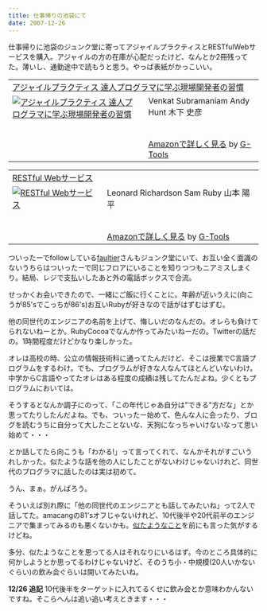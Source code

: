 ```yaml
---
title: 仕事帰りの池袋にて
date: 2007-12-26
---
```

仕事帰りに池袋のジュンク堂に寄ってアジャイルプラクティスとRESTfulWebサービスを購入。アジャイルの方の在庫が心配だったけど、なんとか2冊残ってた。薄いし、通勤途中で読もうと思う。やっぱ表紙がかっこいい。

<table class="g-tools_table"><tr><td colspan="2"><span class="g-tools_title"><a href="http://www.amazon.co.jp/exec/obidos/ASIN/4274066940/ukstudio0c-22/" target="_top">アジャイルプラクティス 達人プログラマに学ぶ現場開発者の習慣</a></span></td></tr><tr><td valign="top"><span class="g-tools_img"><a href="http://www.amazon.co.jp/exec/obidos/ASIN/4274066940/ukstudio0c-22/" target="_top"><img src="http://ecx.images-amazon.com/images/I/31paqWCAEVL.jpg"  alt="アジャイルプラクティス 達人プログラマに学ぶ現場開発者の習慣" /></a></span></td><td valign="top"><span class="g-tools_body">Venkat Subramaniam Andy Hunt 木下 史彦 <br /><br /><br /><a href="http://www.amazon.co.jp/exec/obidos/ASIN/4274066940/ukstudio0c-22/" target="_top">Amazonで詳しく見る</a></span><span class="g-tools_by"> by <a href="http://www.goodpic.com/mt/aws/index.html" >G-Tools</a></span></td></tr></table>

<table class="g-tools_table"><tr><td colspan="2"><span class="g-tools_title"><a href="http://www.amazon.co.jp/exec/obidos/ASIN/4873113539/ukstudio0c-22/" target="_top">RESTful Webサービス</a></span></td></tr><tr><td valign="top"><span class="g-tools_img"><a href="http://www.amazon.co.jp/exec/obidos/ASIN/4873113539/ukstudio0c-22/" target="_top"><img src="http://ecx.images-amazon.com/images/I/21RXsMNvdwL.jpg"  alt="RESTful Webサービス" /></a></span></td><td valign="top"><span class="g-tools_body">Leonard Richardson Sam Ruby 山本 陽平 <br /><br /><br /><a href="http://www.amazon.co.jp/exec/obidos/ASIN/4873113539/ukstudio0c-22/" target="_top">Amazonで詳しく見る</a></span><span class="g-tools_by"> by <a href="http://www.goodpic.com/mt/aws/index.html" >G-Tools</a></span></td></tr></table>

ついったーでfollowしている<a href="http://twitter.com/faultier">faultier</a>さんもジュンク堂にいて、お互い全く面識のないうちらはついったーで同じフロアにいることを知りつつもニアミスしまくり。結局、レジで支払いしたあと外の電話ボックスで合流。

せっかくお会いできたので、一緒にご飯に行くことに。年齢が近いうえに(向こうが85'sでこっちが86's)お互いRubyが好きなので話がはずむはずむ。

他の同世代のエンジニアの名前を上げて、悔しいだのなんだの。オレらも負けてられないねーとか。RubyCocoaでなんか作ってみたいねーだの。Twitterの話だの。1時間程度だけどかなり楽しかった。

オレは高校の時、公立の情報技術科に通ってたんだけど、そこは授業でC言語プログラムをするわけ。でも、プログラムが好きな人なんてほとんどいないわけ。中学からC言語やってたオレはある程度の成績は残してたんだよね。少くともプログラムにおいては。

そうするとなんか調子にのって、「この年代じゃあ自分は"できる"方だな」とか思ってたりしたんだよね。でも、ついったー始めて、色んな人に会ったり、ブログを読むうちに自分って大したことないな、天狗になっちゃいけないなって思い始めて・・・

とか話してたら向こうも「わかる!」って言ってくれて、なんかそれがすごいうれしかった。似たような話を他の人にしたことがないわけじゃないけれど、同世代のプログラマに話したのは実は初めて。

うん、まぁ。がんばろう。

そういえば別れ際に「他の同世代のエンジニアとも話してみたいね」って2人で話してた。amacangの81'sオフじゃないけれど、10代後半や20代前半のエンジニアで集まってみるのも悪くないかも。<a href="http://uk-studio.net/2007/11/30/1986_engineer/">似たようなこと</a>を前にも言った気がするけどね。

多分、似たようなことを思ってる人はそれなりにいるはず。今のところ具体的に何かしようとか思ってるわけじゃないけど、そのうち小・中規模(20人いかないぐらい)の飲み会ぐらいは開いてみたいね。

<strong>12/26 追記</strong>
10代後半をターゲットに入れてるくせに飲み会とか意味わかんないですね。そこらへんは追い追い考えときます・・・